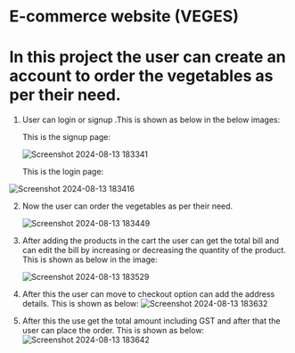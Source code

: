# E-commerce website (VEGES)

# In this project the user can create an account to order the vegetables as per their need.

1.  User can login or signup .This is shown as below in the below images:

    This is the signup page:





    

     ![Screenshot 2024-08-13 183341](https://github.com/user-attachments/assets/3e8bd9dc-102f-4ca0-9bbd-f1bac17b06d1)                                                          


      This is the login page:






   ![Screenshot 2024-08-13 183416](https://github.com/user-attachments/assets/30447143-8cc3-4d34-b1b8-1c529e5715fa)


      
2.  Now the user can order the vegetables as per their need.

     ![Screenshot 2024-08-13 183449](https://github.com/user-attachments/assets/98c12950-5b7d-4a92-bfea-6fe111c32827)



      
3.  After adding the products in the cart the user can get the total bill and can edit the bill by increasing or decreasing the quantity of the product.
    This is shown as below in the image:

      ![Screenshot 2024-08-13 183529](https://github.com/user-attachments/assets/eeae2cbf-b308-460e-90ad-874cef632ae2)

    
     
4.  After this the user can move to checkout option can add the address details.
     This is shown as below:
           ![Screenshot 2024-08-13 183632](https://github.com/user-attachments/assets/24e79f5c-0c27-47f0-9edf-2c3e60778d71)

             
5. After this the use get the total amount including GST and after that the user can place the order.
   This is shown as below:
        ![Screenshot 2024-08-13 183642](https://github.com/user-attachments/assets/0c27f684-cf8a-4d4b-a058-7f25246be596)

    










